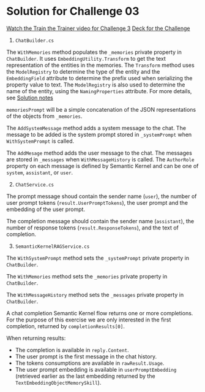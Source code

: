 # Solution for Challenge 03

[Watch the Train the Trainer video for Challenge 3](https://aka.ms/vsaia.hack.ttt.03)
[Deck for the Challenge](Challenge%203.pptx)

1. `ChatBuilder.cs`

The `WithMemories` method populates the `_memories` private property in `ChatBuilder`. It uses `EmbeddingUtility.Transform` to get the text representation of the entities in the memories. The `Transform` method uses the `ModelRegistry` to determine the type of the entity and the `EmbeddingField` attribute to determine the prefix used when serializing the property value to text. The `ModelRegistry` is also used to determine the name of the entity, using the `NamingProperties` attribute. For more details, see [Solution notes](../../solution-notes.md)

`memoriesPrompt` will be a simple concatenation of the JSON representations of the objects from `_memories`.

The `AddSystemMessage` method adds a system message to the chat. The message to be added is the system prompt stored in `_systemPrompt` when `WithSystemPrompt` is called.

The `AddMesage` method adds the user message to the chat. The messages are stored in `_messages` when `WithMessageHistory` is called. The `AuthorRole` property on each message is defined by Semantic Kernel and can be one of `system`, `assistant`, or `user`.

2. `ChatService.cs`

The prompt message shoud contain the sender name (`user`), the number of user prompt tokens (`result.UserPromptTokens`), the user prompt and the embedding of the user prompt.

The completion message should contain the sender name (`assistant`), the number of response tokens (`result.ResponseTokens`), and the text of completion.

3. `SemanticKernelRAGService.cs`

The `WithSystemPrompt` method sets the `_systemPrompt` private property in `ChatBuilder`.

The `WithMemories` method sets the `_memories` private property in `ChatBuilder`.

The `WithMessageHistory` method sets the `_messages` private property in `ChatBuilder`.

A chat completion Semantic Kernel flow returns one or more completions. For the purpose of this exercise we are only interested in the first completion, returned by `completionResults[0]`.

When returning results:

- The completion is available in `reply.Content`.
- The user prompt is the first message in the chat history.
- The tokens consumptions are available in `rawResult.Usage`.
- The user prompt embedding is available in `userPromptEmbedding` (retrieved earlier as the last embedding returned by the `TextEmbeddingObjectMemorySkill`).
